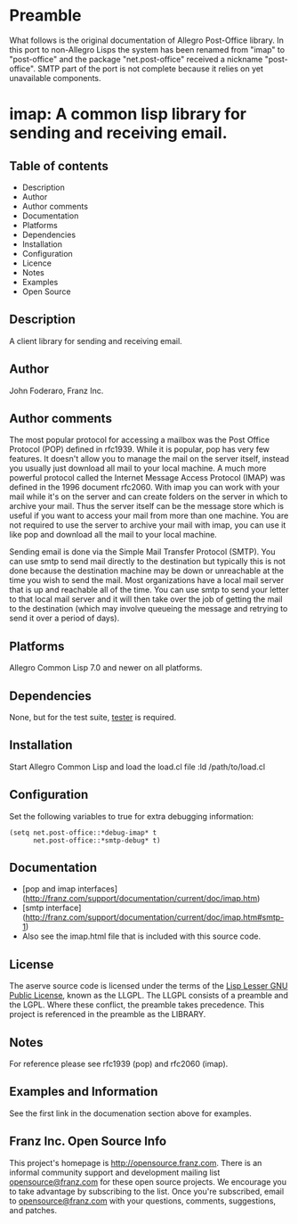 Preamble
========

What follows is the original documentation of Allegro Post-Office
library.  In this port to non-Allegro Lisps the system has been
renamed from "imap" to "post-office" and the package "net.post-office"
received a nickname "post-office".  SMTP part of the port is not
complete because it relies on yet unavailable components.

imap: A common lisp library for sending and receiving email.
============================================================

Table of contents
-----------------

 * Description
 * Author
 * Author comments
 * Documentation
 * Platforms
 * Dependencies
 * Installation
 * Configuration
 * Licence
 * Notes
 * Examples
 * Open Source

Description
-----------

A client library for sending and receiving email.

Author
------

John Foderaro, Franz Inc.

Author comments
---------------

The most popular protocol for accessing a mailbox was the Post Office
Protocol (POP) defined in rfc1939.  While it is popular, pop has very
few features. It doesn't allow you to manage the mail on the server
itself, instead you usually just download all mail to your local
machine. A much more powerful protocol called the Internet Message
Access Protocol (IMAP) was defined in the 1996 document rfc2060. With
imap you can work with your mail while it's on the server and can
create folders on the server in which to archive your mail. Thus the
server itself can be the message store which is useful if you want to
access your mail from more than one machine. You are not required to
use the server to archive your mail with imap, you can use it like pop
and download all the mail to your local machine.

Sending email is done via the Simple Mail Transfer Protocol
(SMTP). You can use smtp to send mail directly to the destination but
typically this is not done because the destination machine may be down
or unreachable at the time you wish to send the mail. Most
organizations have a local mail server that is up and reachable all of
the time. You can use smtp to send your letter to that local mail
server and it will then take over the job of getting the mail to the
destination (which may involve queueing the message and retrying to
send it over a period of days).

Platforms
---------

Allegro Common Lisp 7.0 and newer on all platforms.

Dependencies
------------

None, but for the test suite, [tester](http://opensource.franz.com)
is required.

Installation
------------

Start Allegro Common Lisp and load the load.cl file
    :ld /path/to/load.cl

Configuration
-------------

Set the following variables to true for extra debugging information:

    (setq net.post-office::*debug-imap* t
          net.post-office::*smtp-debug* t)

Documentation
-------------

 * [pop and imap interfaces]
   (http://franz.com/support/documentation/current/doc/imap.htm)
 * [smtp interface]
   (http://franz.com/support/documentation/current/doc/imap.htm#smtp-1)
 * Also see the imap.html file that is included with this source code.

License
-------

The aserve source code is licensed under the terms of the
[Lisp Lesser GNU Public License](http://opensource.franz.com/preamble.html),
known as the LLGPL. The LLGPL consists of a preamble and the LGPL. Where these
conflict, the preamble takes precedence.  This project is referenced in the
preamble as the LIBRARY.

Notes
-----

For reference please see rfc1939 (pop) and rfc2060 (imap).

Examples and Information
------------------------

See the first link in the documenation section above for examples.

Franz Inc. Open Source Info
---------------------------

This project's homepage is <http://opensource.franz.com>. There is an
informal community support and development mailing list
[opensource@franz.com](http://opensource.franz.com/mailinglist.html)
for these open source projects. We encourage you to take advantage by
subscribing to the list.  Once you're subscribed, email to
<opensource@franz.com> with your questions, comments, suggestions,
and patches.
